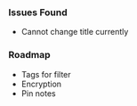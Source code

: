 ### Issues Found
- Cannot change title currently

### Roadmap
- Tags for filter
- Encryption
- Pin notes
